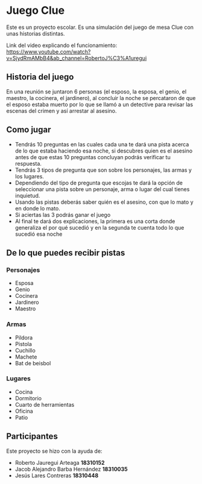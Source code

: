 # Juego Clue

Este es un proyecto escolar. Es una simulación del juego de mesa Clue con unas historias distintas.

Link del video explicando el funcionamiento: https://www.youtube.com/watch?v=SjydRmAMbB4&ab_channel=RobertoJ%C3%A1uregui

## Historia del juego

En una reunión se juntaron 6 personas (el esposo, la esposa, el genio, el maestro, la cocinera, el jardinero), al concluir la noche se percataron de que el esposo estaba muerto por lo que se llamó a un detective para revisar las escenas del crimen y así arrestar al asesino.

## Como jugar

- Tendrás 10 preguntas en las cuales cada una te dará una pista acerca de lo que estaba haciendo esa noche, si descubres quien es el asesino antes de que estas 10 preguntas concluyan podrás verificar tu respuesta.
- Tendrás 3 tipos de pregunta que son sobre los personajes, las armas y los lugares.
- Dependiendo del tipo de pregunta que escojas te dará la opción de seleccionar una pista sobre un personaje, arma o lugar del cual tienes inquietud.
- Usando las pistas deberás saber quién es el asesino, con que lo mato y en donde lo mato.
- Si aciertas las 3 podrás ganar el juego
- Al final te dará dos explicaciones, la primera es una corta donde generaliza el por qué sucedió y en la segunda te cuenta todo lo que sucedió esa noche

## De lo que puedes recibir pistas

### Personajes

- Esposa
- Genio
- Cocinera
- Jardinero
- Maestro

### Armas

- Pildora
- Pistola
- Cuchillo
- Machete
- Bat de beisbol

### Lugares

- Cocina
- Dormitorio
- Cuarto de herramientas
- Oficina
- Patio

## Participantes

Este proyecto se hizo con la ayuda de:

- Roberto Jauregui Arteaga **18310152**
- Jacob Alejandro Barba Hernández **18310035**
- Jesús Lares Contreras **18310448**
